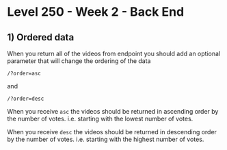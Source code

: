 # Level 250 - Week 2 - Back End

## 1) Ordered data

When you return all of the videos from endpoint you should add an optional parameter that will change the ordering of the data

```
/?order=asc
```

and

```
/?order=desc
```

When you receive `asc` the videos should be returned in ascending order by the number of votes. i.e. starting with the lowest number of votes.

When you receive `desc` the videos should be returned in descending order by the number of votes. i.e. starting with the highest number of votes.
